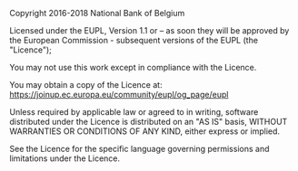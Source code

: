 Copyright 2016-2018 National Bank of Belgium

Licensed under the EUPL, Version 1.1 or – as soon they
will be approved by the European Commission - subsequent
versions of the EUPL (the "Licence");

You may not use this work except in compliance with the Licence.

You may obtain a copy of the Licence at: https://joinup.ec.europa.eu/community/eupl/og_page/eupl

Unless required by applicable law or agreed to in writing, software distributed under the Licence is distributed on an "AS IS" basis, WITHOUT WARRANTIES OR CONDITIONS OF ANY KIND, either express or implied.

See the Licence for the specific language governing permissions and limitations under the Licence.
